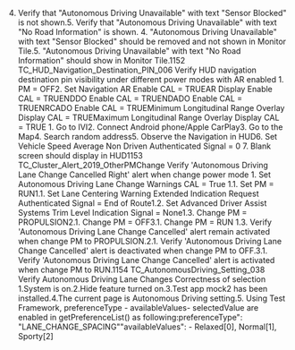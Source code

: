 4. Verify that "Autonomous Driving Unavailable" with text "Sensor Blocked" is not shown.5. Verify that "Autonomous Driving Unavailable" with text "No Road Information" is shown. 4. "Autonomous Driving Unavailable" with text "Sensor Blocked" should be removed and not shown in Monitor Tile.5. "Autonomous Driving Unavailable" with text "No Road Information" should show in Monitor Tile.1152 TC_HUD_Navigation_Destination_PIN_006 Verify HUD navigation destination pin visibility under different power modes with AR enabled 1. PM = OFF2. Set Navigation AR Enable CAL = TRUEAR Display Enable CAL = TRUENDDO Enable CAL = TRUENDADO Enable CAL = TRUENRCADO Enable CAL = TRUEMinimum Longitudinal Range Overlay Display CAL = TRUEMaximum Longitudinal Range Overlay Display CAL = TRUE 1. Go to IVI2. Connect Android phone/Apple CarPlay3. Go to the Map4. Search random address5. Observe the Navigation in HUD6. Set Vehicle Speed Average Non Driven Authenticated Signal = 0 7. Blank screen should display in HUD1153 TC_Cluster_Alert_2019_OtherPMChange Verify 'Autonomous Driving Lane Change Cancelled Right' alert when change power mode 1. Set Autonomous Driving Lane Change Warnings CAL = True 1.1. Set PM = RUN1.1. Set Lane Centering Warning Extended Indication Request Authenticated Signal = End of Route1.2. Set Advanced Driver Assist Systems Trim Level Indication Signal = None1.3. Change PM = PROPULSION2.1. Change PM = OFF3.1. Change PM = RUN 1.3. Verify 'Autonomous Driving Lane Change Cancelled' alert remain activated when change PM to PROPULSION.2.1. Verify 'Autonomous Driving Lane Change Cancelled' alert is deactivated when change PM to OFF.3.1. Verify 'Autonomous Driving Lane Change Cancelled' alert is activated when change PM to RUN.1154 TC_AutonomousDriving_Setting_038 Verify Autonomous Driving Lane Changes Correctness of selection 1.System is on.2.Hide feature turned on.3.Test app mock2 has been installed.4.The current page is Autonomous Driving setting.5. Using Test Framework, preferenceType - availableValues- selectedValue are enabled in getPreferenceList() as following:preferenceType": "LANE_CHANGE_SPACING""availableValues": - Relaxed[0], Normal[1], Sporty[2]